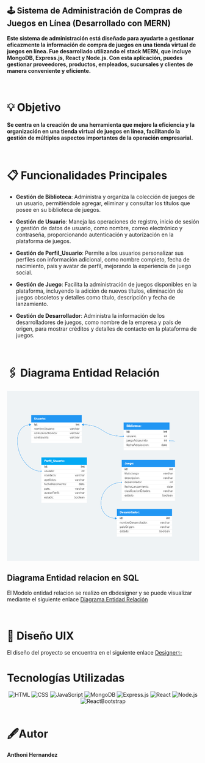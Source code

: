 ## 🕹️ Sistema de Administración de Compras de Juegos en Línea (Desarrollado con MERN)

**Este sistema de administración está diseñado para ayudarte a gestionar eficazmente la información de compra de juegos en una tienda virtual de juegos en línea. Fue desarrollado utilizando el stack MERN, que incluye MongoDB, Express.js, React y Node.js. Con esta aplicación, puedes gestionar proveedores, productos, empleados, sucursales y clientes de manera conveniente y eficiente.**

<br>

# 💡 Objetivo

**Se centra en la creación de una herramienta que mejore la eficiencia y la organización en una tienda virtual de juegos en línea, facilitando la gestión de múltiples aspectos importantes de la operación empresarial.**

<br>

# 📋 Funcionalidades Principales

- **Gestión de Biblioteca**: Administra y organiza la colección de juegos de un usuario, permitiéndole agregar, eliminar y consultar los títulos que posee en su biblioteca de juegos.

- **Gestión de Usuario**: Maneja las operaciones de registro, inicio de sesión y gestión de datos de usuario, como nombre, correo electrónico y contraseña, proporcionando autenticación y autorización en la plataforma de juegos.

- **Gestión de Perfil_Usuario**:  Permite a los usuarios personalizar sus perfiles con información adicional, como nombre completo, fecha de nacimiento, país y avatar de perfil, mejorando la experiencia de juego social.

- **Gestión de Juego**:  Facilita la administración de juegos disponibles en la plataforma, incluyendo la adición de nuevos títulos, eliminación de juegos obsoletos y detalles como título, descripción y fecha de lanzamiento.

- **Gestión de Desarrollador**: Administra la información de los desarrolladores de juegos, como nombre de la empresa y país de origen, para mostrar créditos y detalles de contacto en la plataforma de juegos.

<br>

# 🖇️ Diagrama Entidad Relación

![Diagrama Entidad Relación](./backend/db/db.png)

## Diagrama Entidad relacion en SQL

El Modelo entidad relacion se realizo en dbdesigner y se puede visualizar mediante el siguiente enlace [Diagrama Entidad Relación](https://dbdesigner.page.link/nxcwPLx44ytE7iYW8)

<br>

# 🎨 Diseño UIX

El diseño del proyecto se encuentra en el siguiente enlace [Designer✨](https://www.figma.com/file/XbcioNWSb5MJYOUE5BQHkY/Untitled?type=whiteboard&node-id=0%3A1&t=9UaIrrjGJnnLJhbK-1)

# Tecnologías Utilizadas

<div align="center">
  <img src="https://cdn.jsdelivr.net/gh/devicons/devicon/icons/html5/html5-original.svg" alt="HTML" width="70" height="70" />
  <img src="https://cdn.jsdelivr.net/gh/devicons/devicon/icons/css3/css3-original.svg" alt="CSS" width="70" height="70" />
  <img src="https://cdn.jsdelivr.net/gh/devicons/devicon/icons/javascript/javascript-original.svg" alt="JavaScript" width="70" height="70" />
  <img src="https://cdn.jsdelivr.net/gh/devicons/devicon/icons/mongodb/mongodb-original.svg" alt="MongoDB" width="70" height="70" />
  <img src="https://cdn.jsdelivr.net/gh/devicons/devicon/icons/express/express-original.svg" alt="Express.js" width="70" height="70" stroke="white"/>
  <img src="https://cdn.jsdelivr.net/gh/devicons/devicon/icons/react/react-original.svg" alt="React" width="70" height="70" />
  <img src="https://cdn.jsdelivr.net/gh/devicons/devicon/icons/nodejs/nodejs-original.svg" alt="Node.js" width="70" height="70" />
  <img src="https://cdn.jsdelivr.net/gh/devicons/devicon/icons/bootstrap/bootstrap-original-wordmark.svg" alt="ReactBootstrap" width="70" height="70"/>
          
</div>

<br>

# 🖋️Autor

**Anthoni Hernandez**
